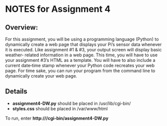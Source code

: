 # NOTES for Assignment 4

## Overview:

For this assignment, you will be using a programming language (Python) to dynamically create a web page that displays your Pi’s sensor data whenever it is executed. Like assignment #1 & #3, your output screen will display basic weather‐ related information in a web page. This time, you will have to use your assignment #3’s HTML as a template. You will have to also include a current date‐time stamp whenever your Python code recreates your web page. For time sake, you can run your program from the command line to dynamically create your web page.

## Details

* **assignment4-DW.py** should be placed in /usr/lib/cgi-bin/
* **styles.css** should be placed in /var/www/html

To run, enter **http://<IP Address of Raspberry Pi>/cgi-bin/assignment4-DW.py**
